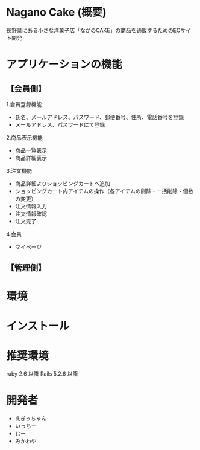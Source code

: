 # Nagano Cake (概要)
長野県にある小さな洋菓子店「ながのCAKE」の商品を通販するためのECサイト開発
# アプリケーションの機能
## 【会員側】
1.会員登録機能
* 氏名、メールアドレス、パスワード、郵便番号、住所、電話番号を登録
* メールアドレス、パスワードにて登録

2.商品表示機能
* 商品一覧表示
* 商品詳細表示

3.注文機能
* 商品詳細よりショッピングカートへ追加
* ショッピングカート内アイテムの操作（各アイテムの削除・一括削除・個数の変更）
* 注文情報入力
* 注文情報確認
* 注文完了

4.会員
* マイページ
## 【管理側】

# 環境
# インストール
# 推奨環境
ruby 2.6 以降 Rails 5.2.6 以降
# 開発者
* えぎっちゃん
* いっちー
* むー
* みかわや
